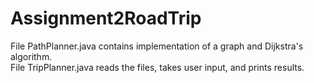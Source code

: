# Assignment2RoadTrip
File PathPlanner.java contains implementation of a graph and Dijkstra's algorithm.<br />
File TripPlanner.java reads the files, takes user input, and prints results.
